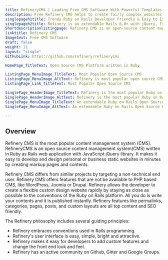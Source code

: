 ```yaml
---
title: RefineryCMS | Leading Free CMS Software With Powerful Templates
description: Free Refinery CMS helps to create fairly complex websites with e-commerce capabilities. Improve visibility of your business by building responsive websites.
singlepageh1title: Trendy Ruby on Rails Developer Friendly & Easy to Extend CMS
singlepageh2title: Refinery is an extendable Rails 6.0+ with jQuery, free and open-source content management system. Perfect for creating custom informational websites quickly.
Shortdescriptionlistingpage: Refinery CMS is an open-source content management system with an easy to extend and developer-friendly simple interface.
linktitle: Refinery CMS
Imagetext: Free CMS Software
draft: false
weight: 11
layout: "single"
GithubLink: https://github.com/refinery/refinerycms

HomePage_TitleText: Open Source CMS Platform written in Ruby

ListingPage_MenuImage_TitleText: Most Popular Open Source CMS
ListingPage_MenuImage_AltText: Refinery is most popular open source CMS
ListingPage_Link_TitleText: Most Popular Open Source CMS

SinglePage_HeaderImage_TitleText: Refinery is the most popular Ruby on Rails Based Open Source CMS
SinglePage_HeaderImage_AltText: Refinery is the most popular Ruby on Rails Based Open Source CMS
SinglePage_MenuImage_TitleText: An extendable Ruby on Rails Open Source CMS that supports Rails 6.0+
SinglePage_MenuImage_AltText: An extendable Ruby on Rails Open Source CMS that supports Rails 6.0+

---
```


Overview
--------

Refinery CMS is the most popular content management system (CMS). RefineryCMS is an open source content management system(CMS) written in Ruby as Rails web application with JavaScript jQuery library. It makes it easy to develop and design personal or business static websites in minutes by creating markup pages and contents.

Refinery CMS differs from similar projects by targeting a non-technical end user. Refinery CMS offers features that are not be available to PHP based CMS, like WordPress, Joomla or Drupal. Refinery allows the developer to create a flexible custom design website rapidly by staying as close as possible to the conventions of the Ruby on Rails platform. All you do is write your contents and it is published instantly. Refinery features like permalinks, categories, pages, posts, and custom layouts are all top content and SEO friendly.

The Refinery philosophy includes several guiding principles:

- Refinery embraces conventions used in Rails programming.
- Refinery's user interface is easy, simple, bright and attractive.
- Refinery makes it easy for developers to add custom features and change the front end look and feel.
- Refinery has an active community on Github, Gitter and Google Groups.
 